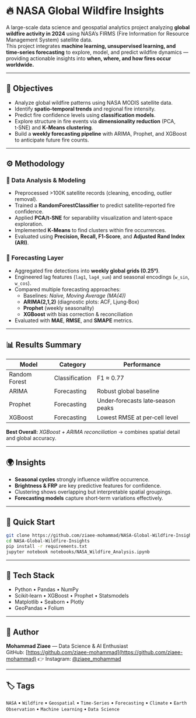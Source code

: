 # 🔥 NASA Global Wildfire Insights

A large-scale data science and geospatial analytics project analyzing **global wildfire activity in 2024** using NASA’s FIRMS (Fire Information for Resource Management System) satellite data.  
This project integrates **machine learning, unsupervised learning, and time-series forecasting** to explore, model, and predict wildfire dynamics — providing actionable insights into **when, where, and how fires occur worldwide.**

---

## 📌 Objectives
- Analyze global wildfire patterns using NASA MODIS satellite data.  
- Identify **spatio-temporal trends** and regional fire intensity.  
- Predict fire confidence levels using **classification models**.  
- Explore structure in fire events via **dimensionality reduction** (PCA, t‑SNE) and **K‑Means clustering**.  
- Build a **weekly forecasting pipeline** with ARIMA, Prophet, and XGBoost to anticipate future fire counts.

---

## ⚙️ Methodology
### 🔹 Data Analysis & Modeling
- Preprocessed >100K satellite records (cleaning, encoding, outlier removal).  
- Trained a **RandomForestClassifier** to predict satellite‑reported fire confidence.  
- Applied **PCA/t‑SNE** for separability visualization and latent‑space exploration.  
- Implemented **K‑Means** to find clusters within fire occurrences.  
- Evaluated using **Precision, Recall, F1‑Score**, and **Adjusted Rand Index (ARI)**.

### 🔹 Forecasting Layer
- Aggregated fire detections into **weekly global grids (0.25°)**.  
- Engineered lag features (`lag1`, `lag4_sum`) and seasonal encodings (`w_sin`, `w_cos`).  
- Compared multiple forecasting approaches:  
  - Baselines: *Naïve, Moving Average (MA(4))*  
  - **ARIMA(2,1,2)** (diagnostic plots: ACF, Ljung‑Box)  
  - **Prophet** (weekly seasonality)  
  - **XGBoost** with bias correction & reconciliation  
- Evaluated with **MAE**, **RMSE**, and **SMAPE** metrics.

---

## 📊 Results Summary
| Model | Category | Performance |
|--------|-----------|-------------|
| Random Forest | Classification | F1 ≈ 0.77 |
| ARIMA | Forecasting | Robust global baseline |
| Prophet | Forecasting | Under‑forecasts late‑season peaks |
| XGBoost | Forecasting | Lowest RMSE at per‑cell level |

**Best Overall:** *XGBoost + ARIMA reconciliation* → combines spatial detail and global accuracy.

---

## 🌍 Insights
- **Seasonal cycles** strongly influence wildfire occurrence.  
- **Brightness & FRP** are key predictive features for confidence.  
- Clustering shows overlapping but interpretable spatial groupings.  
- **Forecasting models** capture short‑term variations effectively.  

---

## 🚀 Quick Start
```bash
git clone https://github.com/ziaee-mohammad/NASA-Global-Wildfire-Insights.git
cd NASA-Global-Wildfire-Insights
pip install -r requirements.txt
jupyter notebook notebooks/NASA_Wildfire_Analysis.ipynb
```

---

## 🧠 Tech Stack
- Python • Pandas • NumPy  
- Scikit‑learn • XGBoost • Prophet • Statsmodels  
- Matplotlib • Seaborn • Plotly  
- GeoPandas • Folium

---

## 🧾 Author
**Mohammad Ziaee** — Data Science & AI Enthusiast  
GitHub: [https://github.com/ziaee-mohammad](https://github.com/ziaee-mohammad)
👉 Instagram: [@ziaee_mohammad](https://www.instagram.com/ziaee_mohammad/)

---

## 🏷️ Tags
`NASA` • `Wildfire` • `Geospatial` • `Time-Series` • `Forecasting` • `Climate` • `Earth Observation` • `Machine Learning` • `Data Science`
